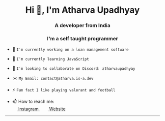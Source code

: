 <h1 align="center">Hi 👋, I'm Atharva Upadhyay</h1>
<h3 align="center">A developer from India</h3>
<h3 align="center">I'm a self taught programmer</h3>

- 🔭 `I’m currently working on a loan management software`

- 🌱 `I’m currently learning JavaScript`

- 👯 `I’m looking to collaborate on Discord: atharvaupadhyay`

- ✉️ `My Email: contact@atharva.is-a.dev`

- ⚡ `Fun fact I like playing valorant and football`

- 📫 How to reach me:<br>
<a href = "https://www.instagram.com/_atharvaupadhyay_"><img src = "https://image.flaticon.com/icons/svg/174/174855.svg" height= 15px width = 15px> Instagram </a>&nbsp;&nbsp;
<a href = "https://atharvaupadhyay.vercel.app/"><img src = "https://image.flaticon.com/icons/svg/841/841364.svg" height= 15px width = 15px> Website </a>

*************
